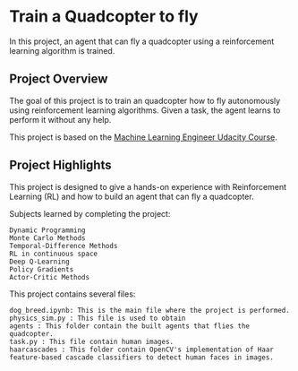 # Train a Quadcopter to fly
In this project, an agent that can fly a quadcopter using a reinforcement learning algorithm is trained. 

## Project Overview
The goal of this project is to train an quadcopter how to fly autonomously using reinforcement learning algorithms. Given a task, the agent learns to perform it without any help.

This project is based on the [Machine Learning Engineer Udacity Course](https://eu.udacity.com/course/machine-learning-engineer-nanodegree--nd009).

## Project Highlights
This project is designed to give a hands-on experience with Reinforcement Learning (RL) and how to build an agent that can fly a quadcopter. 

Subjects learned by completing the project:

	Dynamic Programming
	Monte Carlo Methods
	Temporal-Difference Methods
	RL in continuous space
	Deep Q-Learning
	Policy Gradients
	Actor-Critic Methods

This project contains several files:

    dog_breed.ipynb: This is the main file where the project is performed.
    physics_sim.py : This file is used to obtain 
    agents : This folder contain the built agents that flies the quadcopter.
    task.py : This file contain human images.
    haarcascades : This folder contain OpenCV's implementation of Haar feature-based cascade classifiers to detect human faces in images.
    
